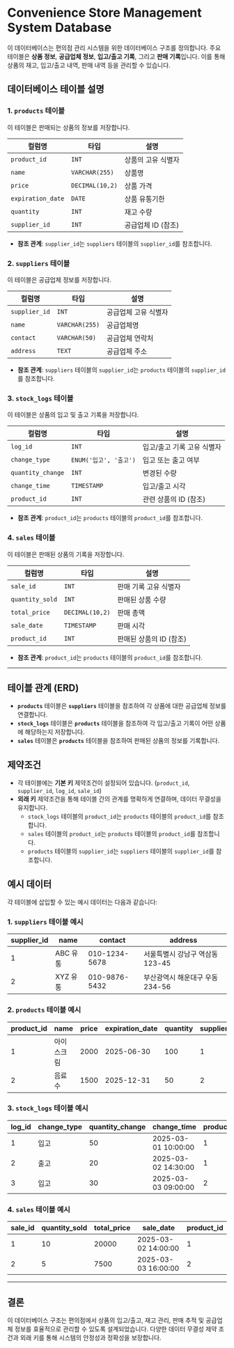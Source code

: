 # Convenience Store Management System Database

이 데이터베이스는 편의점 관리 시스템을 위한 데이터베이스 구조를 정의합니다. 주요 테이블은 **상품 정보**, **공급업체 정보**, **입고/출고 기록**, 그리고 **판매 기록**입니다. 이를 통해 상품의 재고, 입고/출고 내역, 판매 내역 등을 관리할 수 있습니다.

## 데이터베이스 테이블 설명

### 1. **`products` 테이블**
이 테이블은 판매되는 상품의 정보를 저장합니다.

| 컬럼명             | 타입           | 설명                     |
|--------------------|----------------|--------------------------|
| `product_id`       | `INT`          | 상품의 고유 식별자       |
| `name`             | `VARCHAR(255)`  | 상품명                   |
| `price`            | `DECIMAL(10,2)` | 상품 가격                |
| `expiration_date`  | `DATE`         | 상품 유통기한            |
| `quantity`         | `INT`          | 재고 수량                |
| `supplier_id`      | `INT`          | 공급업체 ID (참조)       |

- **참조 관계**: `supplier_id`는 `suppliers` 테이블의 `supplier_id`를 참조합니다.

### 2. **`suppliers` 테이블**
이 테이블은 공급업체 정보를 저장합니다.

| 컬럼명        | 타입          | 설명                     |
|---------------|---------------|--------------------------|
| `supplier_id` | `INT`         | 공급업체 고유 식별자      |
| `name`        | `VARCHAR(255)` | 공급업체명                |
| `contact`     | `VARCHAR(50)`  | 공급업체 연락처           |
| `address`     | `TEXT`         | 공급업체 주소             |

- **참조 관계**: `suppliers` 테이블의 `supplier_id`는 `products` 테이블의 `supplier_id`를 참조합니다.

### 3. **`stock_logs` 테이블**
이 테이블은 상품의 입고 및 출고 기록을 저장합니다.

| 컬럼명          | 타입             | 설명                         |
|-----------------|------------------|------------------------------|
| `log_id`        | `INT`            | 입고/출고 기록 고유 식별자    |
| `change_type`   | `ENUM('입고', '출고')` | 입고 또는 출고 여부           |
| `quantity_change` | `INT`          | 변경된 수량                  |
| `change_time`   | `TIMESTAMP`      | 입고/출고 시각                |
| `product_id`    | `INT`            | 관련 상품의 ID (참조)        |

- **참조 관계**: `product_id`는 `products` 테이블의 `product_id`를 참조합니다.

### 4. **`sales` 테이블**
이 테이블은 판매된 상품의 기록을 저장합니다.

| 컬럼명          | 타입             | 설명                         |
|-----------------|------------------|------------------------------|
| `sale_id`       | `INT`            | 판매 기록 고유 식별자         |
| `quantity_sold` | `INT`            | 판매된 상품 수량             |
| `total_price`   | `DECIMAL(10,2)`  | 판매 총액                     |
| `sale_date`     | `TIMESTAMP`      | 판매 시각                     |
| `product_id`    | `INT`            | 판매된 상품의 ID (참조)       |

- **참조 관계**: `product_id`는 `products` 테이블의 `product_id`를 참조합니다.

---

## 테이블 관계 (ERD)

- **`products`** 테이블은 **`suppliers`** 테이블을 참조하여 각 상품에 대한 공급업체 정보를 연결합니다.
- **`stock_logs`** 테이블은 **`products`** 테이블을 참조하여 각 입고/출고 기록이 어떤 상품에 해당하는지 저장합니다.
- **`sales`** 테이블은 **`products`** 테이블을 참조하여 판매된 상품의 정보를 기록합니다.

## 제약조건

- 각 테이블에는 **기본 키** 제약조건이 설정되어 있습니다. (`product_id`, `supplier_id`, `log_id`, `sale_id`)
- **외래 키** 제약조건을 통해 테이블 간의 관계를 명확하게 연결하며, 데이터 무결성을 유지합니다.
  - `stock_logs` 테이블의 `product_id`는 `products` 테이블의 `product_id`를 참조합니다.
  - `sales` 테이블의 `product_id`는 `products` 테이블의 `product_id`를 참조합니다.
  - `products` 테이블의 `supplier_id`는 `suppliers` 테이블의 `supplier_id`를 참조합니다.

## 예시 데이터

각 테이블에 삽입할 수 있는 예시 데이터는 다음과 같습니다:

### 1. `suppliers` 테이블 예시

| supplier_id | name    | contact        | address            |
|-------------|---------|----------------|--------------------|
| 1           | ABC 유통 | 010-1234-5678  | 서울특별시 강남구 역삼동 123-45 |
| 2           | XYZ 유통 | 010-9876-5432  | 부산광역시 해운대구 우동 234-56 |

### 2. `products` 테이블 예시

| product_id | name     | price | expiration_date | quantity | supplier_id |
|------------|----------|-------|-----------------|----------|-------------|
| 1          | 아이스크림 | 2000  | 2025-06-30      | 100      | 1           |
| 2          | 음료수   | 1500  | 2025-12-31      | 50       | 2           |

### 3. `stock_logs` 테이블 예시

| log_id | change_type | quantity_change | change_time           | product_id |
|--------|-------------|-----------------|-----------------------|------------|
| 1      | 입고        | 50              | 2025-03-01 10:00:00   | 1          |
| 2      | 출고        | 20              | 2025-03-02 14:30:00   | 1          |
| 3      | 입고        | 30              | 2025-03-03 09:00:00   | 2          |

### 4. `sales` 테이블 예시

| sale_id | quantity_sold | total_price | sale_date            | product_id |
|---------|---------------|-------------|----------------------|------------|
| 1       | 10            | 20000       | 2025-03-02 14:00:00  | 1          |
| 2       | 5             | 7500        | 2025-03-03 16:00:00  | 2          |

---

## 결론

이 데이터베이스 구조는 편의점에서 상품의 입고/출고, 재고 관리, 판매 추적 및 공급업체 정보를 효율적으로 관리할 수 있도록 설계되었습니다. 다양한 데이터 무결성 제약 조건과 외래 키를 통해 시스템의 안정성과 정확성을 보장합니다.
